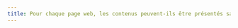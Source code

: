 ```yaml
---
title: Pour chaque page web, les contenus peuvent-ils être présentés sans perte d’information ou de fonctionnalité et sans avoir recours soit à un défilement vertical pour une fenêtre ayant une hauteur de 256 px, soit à un défilement horizontal pour une fenêtre ayant une largeur de 320 px (hors cas particuliers) ?
---
```

